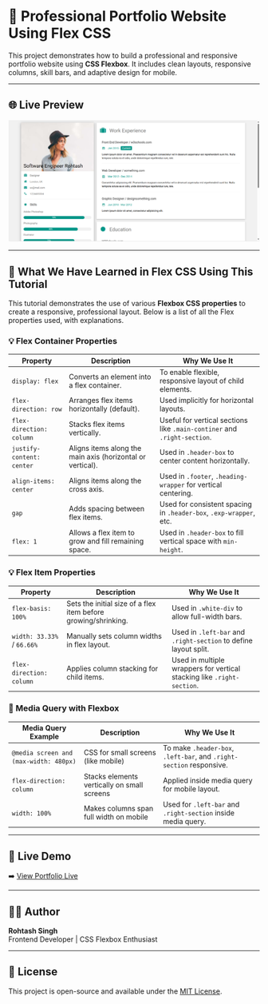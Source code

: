 # 💼 Professional Portfolio Website Using Flex CSS

This project demonstrates how to build a professional and responsive portfolio website using **CSS Flexbox**. It includes clean layouts, responsive columns, skill bars, and adaptive design for mobile.

---

## 🌐 Live Preview

<p align="center">
  <img src="https://github.com/rohitash-eng/professional-portfolio-website-using-flex/blob/main/images/professional-portfolio-website-using-flex.png?raw=true" alt="Portfolio Preview" width="700"/>
</p>

---

## 📘 What We Have Learned in Flex CSS Using This Tutorial

This tutorial demonstrates the use of various **Flexbox CSS properties** to create a responsive, professional layout. Below is a list of all the Flex properties used, with explanations.

### 💡 Flex Container Properties

| Property                | Description                                                                 | Why We Use It                                                                 |
|------------------------|-----------------------------------------------------------------------------|--------------------------------------------------------------------------------|
| `display: flex`        | Converts an element into a flex container.                                 | To enable flexible, responsive layout of child elements.                      |
| `flex-direction: row`  | Arranges flex items horizontally (default).                                | Used implicitly for horizontal layouts.                                       |
| `flex-direction: column` | Stacks flex items vertically.                                              | Useful for vertical sections like `.main-continer` and `.right-section`.     |
| `justify-content: center` | Aligns items along the main axis (horizontal or vertical).                | Used in `.header-box` to center content horizontally.                         |
| `align-items: center`  | Aligns items along the cross axis.                                          | Used in `.footer`, `.heading-wrapper` for vertical centering.                |
| `gap`                  | Adds spacing between flex items.                                            | Used for consistent spacing in `.header-box`, `.exp-wrapper`, etc.           |
| `flex: 1`              | Allows a flex item to grow and fill remaining space.                        | Used in `.header-box` to fill vertical space with `min-height`.              |

### 💡 Flex Item Properties

| Property                | Description                                                                | Why We Use It                                                                 |
|------------------------|-----------------------------------------------------------------------------|--------------------------------------------------------------------------------|
| `flex-basis: 100%`     | Sets the initial size of a flex item before growing/shrinking.              | Used in `.white-div` to allow full-width bars.                                |
| `width: 33.33%` / `66.66%` | Manually sets column widths in flex layout.                              | Used in `.left-bar` and `.right-section` to define layout split.             |
| `flex-direction: column` | Applies column stacking for child items.                                  | Used in multiple wrappers for vertical stacking like `.right-section`.        |

### 📱 Media Query with Flexbox

| Media Query Example                    | Description                                  | Why We Use It                                                                  |
|----------------------------------------|----------------------------------------------|---------------------------------------------------------------------------------|
| `@media screen and (max-width: 480px)` | CSS for small screens (like mobile)          | To make `.header-box`, `.left-bar`, and `.right-section` responsive.          |
| `flex-direction: column`               | Stacks elements vertically on small screens  | Applied inside media query for mobile layout.                                 |
| `width: 100%`                          | Makes columns span full width on mobile      | Used for `.left-bar` and `.right-section` inside media query.                 |

---

## 🔗 Live Demo

➡️ [View Portfolio Live](https://rohitash-eng.github.io/professional-portfolio-website-using-flex/)

---

## 🧑‍💻 Author

**Rohtash Singh**  
Frontend Developer | CSS Flexbox Enthusiast

---

## 📜 License

This project is open-source and available under the [MIT License](LICENSE).
